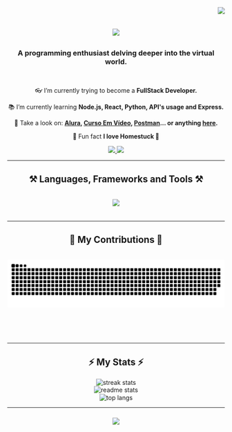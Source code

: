 <img align="right" src="https://visitor-badge.laobi.icu/badge?page_id=0Dev-Yan0.0Dev-Yan0" />

<h1 align="center">
    <img src="https://readme-typing-svg.herokuapp.com/?font=Righteous&size=35&center=true&vCenter=true&width=600&height=70&duration=4000&lines=+Studying+🖥️;Learning+💻;+Optimizing+🧠" />
</h1>

<h3 align="center">A programming enthusiast delving deeper into the virtual world.</h3>

<br/>

<div align="center">
 
 👓 I’m currently trying to become a **FullStack Developer.**
 
 📚 I’m currently learning **Node.js, React, Python, API's usage and Express.**

 👀 Take a look on: **[Alura](https://www.alura.com.br), [Curso Em Vídeo](https://www.cursoemvideo.com), [Postman](https://www.postman.com)... or anything [here](https://techguide.sh).**

 🌟 Fun fact **I love Homestuck 🧡**
 
 </div>
 
<div align="center"> 
  <a href="mailto:caixapostalye@gmail.com">
    <img src="https://img.shields.io/badge/Gmail-333333?style=for-the-badge&logo=gmail&logoColor=red" />
  </a>
    <!--   <a href="https://0Dev-Yan0.github.io" target="_blank">
     <img src="https://img.shields.io/badge/Portfolio-FF5722?style=for-the-badge&logo=todoist&logoColor=white" target="_blank" />  sqlite, safari, google-chrome are other good icon options
  </a> -->
  <a href="https://linkedin.com/in/yan3" target="_blank">
    <img src="https://img.shields.io/badge/LinkedIn-0077B5?style=for-the-badge&logo=linkedin&logoColor=white" target="_blank" />
  </a>
</div>

 <hr/>
 
<h2 align="center">⚒️ Languages, Frameworks and Tools ⚒️</h2>
<br/>
<div align="center">
    <img src="https://skillicons.dev/icons?i=react,html,css,vscode,github,git,postman,nodejs,py,javascript,express,discord,bots,jquery,linkedin&perline=8&theme=dark" />
</div>

<br/>
<hr/>

<div align="center">
  <h2>🐍 My Contributions 🐍</h2>
  <br>
  <img alt="snake eating my contributions" src="https://raw.githubusercontent.com/0Dev-Yan0/0Dev-Yan0/output/github-contribution-grid-snake.svg" />
  
  <br/><br/><br/>
</div>

<hr/>

<h2 align="center">⚡ My Stats ⚡</h2>

<div align=center>
  <img width=390 src="https://streak-stats.demolab.com/?user=0Dev-Yan0&count_private=true&theme=react&border_radius=10" alt="streak stats"/>
<br>
  <img width=390 src="https://github-readme-stats.vercel.app/api?username=0Dev-Yan0&show_icons=true&theme=tokyonight&rank_icon=github" alt="readme stats" />
<br/>
  <img width=325 align="center" src="https://github-readme-stats.vercel.app/api/top-langs/?username=0Dev-Yan0&layout=compact&theme=tokyonight" alt="top langs" />
</div>

<hr/>

<h3 align="center">
    <img src="https://readme-typing-svg.herokuapp.com/?font=Righteous&size=25&center=true&vCenter=true&width=500&height=70&duration=2000&lines=Keep+Up‼️;+Always+trying!+💢;+And+be+patience+🐈‍⬛">
</h3>

<br/>

